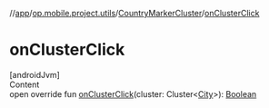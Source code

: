 //[app](../../../index.md)/[op.mobile.project.utils](../index.md)/[CountryMarkerCluster](index.md)/[onClusterClick](on-cluster-click.md)



# onClusterClick  
[androidJvm]  
Content  
open override fun [onClusterClick](on-cluster-click.md)(cluster: Cluster<[City](../../op.mobile.project.model/-city/index.md)>): [Boolean](https://kotlinlang.org/api/latest/jvm/stdlib/kotlin/-boolean/index.html)  



